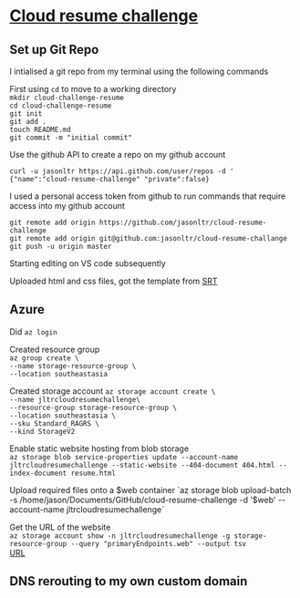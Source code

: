 # [Cloud resume challenge](https://cloudresumechallenge.dev/docs/the-challenge/azure/) #

## Set up Git Repo ##
I intialised a git repo from my terminal using the following commands  
  
First using `cd` to move to a working directory  
`mkdir cloud-challenge-resume`  
`cd cloud-challenge-resume`  
`git init`  
`git add .`  
`touch README.md`  
`git commit -m "initial commit"`  
  
Use the github API to create a repo on my github account  
  
`curl -u jasonltr https://api.github.com/user/repos -d '   {"name":"cloud-resume-challenge" "private":false}`  
  
I used a personal access token from github to run commands that require access into my github account  
  
`git remote add origin https://github.com/jasonltr/cloud-resume-challenge`  
`git remote add origin git@github.com:jasonltr/cloud-resume-challange`  
`git push -u origin master`  
  
Starting editing on VS code subsequently  
  
Uploaded html and css files, got the template from [SRT](https://sampleresumetemplate.net/)  
  
## Azure ##  
  
Did `az login`
  
Created resource group  
`az group create \`  
  `--name storage-resource-group \`  
  `--location southeastasia`  
  
Created storage account
`az storage account create \`  
  `--name jltrcloudresumechallenge\`  
  `--resource-group storage-resource-group \`  
  `--location southeastasia \`  
  `--sku Standard_RAGRS \`  
  `--kind StorageV2`  

Enable static website hosting from blob storage  
`az storage blob service-properties update --account-name jltrcloudresumechallenge --static-website --404-document 404.html --index-document resume.html`  

Upload required files onto a $web container  
`az storage blob upload-batch -s /home/jason/Documents/GitHub/cloud-resume-challenge -d '$web' --account-name jltrcloudresumechallenge`  

Get the URL of the website  
`az storage account show -n jltrcloudresumechallenge -g storage-resource-group --query "primaryEndpoints.web" --output tsv`  
[URL](https://jltrcloudresumechallenge.z23.web.core.windows.net/)  
  
## DNS rerouting to my own custom domain ##  
  


